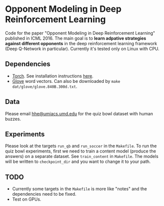 # Opponent Modeling in Deep Reinforcement Learning
Code for the paper "Opponent Modeling in Deep Reinforcement Learning" published in ICML 2016. 
The main goal is to **learn adpative strategies against different opponents** in the deep reinforcement learning framework (Deep Q-Network in particular).
Currently it's tested only on Linux with CPU.

## Dependencies
- [Torch](https://github.com/torch). See installation instructions [here](http://torch.ch/docs/getting-started.html).
- [Glove](http://nlp.stanford.edu/projects/glove/) word vectors. Can also be downloaded by `make dat/glove/glove.840B.300d.txt`.

## Data
Please email hhe@umiacs.umd.edu for the quiz bowl dataset with human buzzes.

## Experiments
Please look at the targets `run_qb` and `run_soccer` in the `Makefile`.
To run the quiz bowl experiments, first we need to train a content model (produce the answers) on a separate dataset. See `train_content` in `Makefile`. The models will be written to `checkpoint_dir` and you want to change it to your path.

## TODO
- Currently some targets in the `Makefile` is more like "notes" and the dependencies need to be fixed.
- Test on GPUs.
